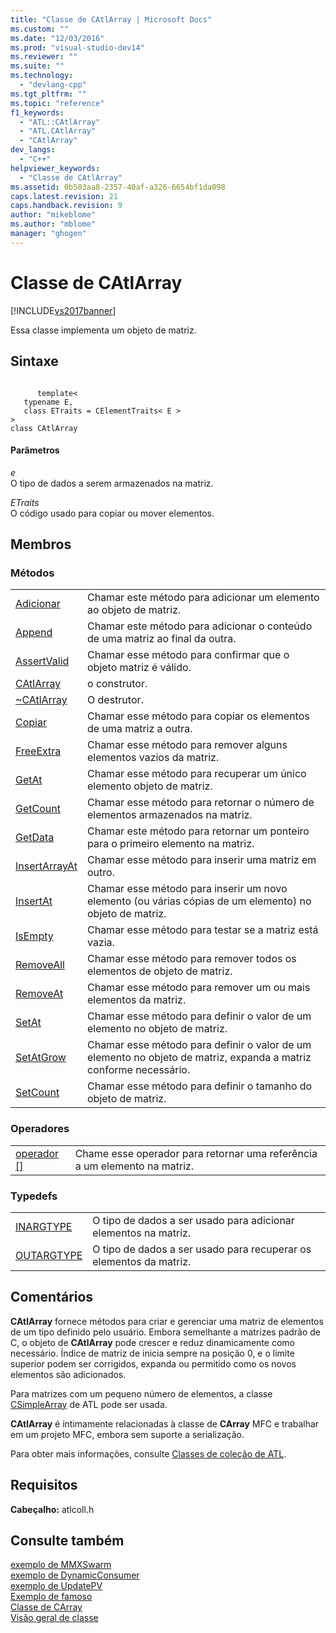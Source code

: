 ```yaml
---
title: "Classe de CAtlArray | Microsoft Docs"
ms.custom: ""
ms.date: "12/03/2016"
ms.prod: "visual-studio-dev14"
ms.reviewer: ""
ms.suite: ""
ms.technology: 
  - "devlang-cpp"
ms.tgt_pltfrm: ""
ms.topic: "reference"
f1_keywords: 
  - "ATL::CAtlArray"
  - "ATL.CAtlArray"
  - "CAtlArray"
dev_langs: 
  - "C++"
helpviewer_keywords: 
  - "Classe de CAtlArray"
ms.assetid: 0b503aa8-2357-40af-a326-6654bf1da098
caps.latest.revision: 21
caps.handback.revision: 9
author: "mikeblome"
ms.author: "mblome"
manager: "ghogen"
---
```

# Classe de CAtlArray
[!INCLUDE[vs2017banner](../../assembler/inline/includes/vs2017banner.md)]

Essa classe implementa um objeto de matriz.  
  
## Sintaxe  
  
```  
  
      template<   
   typename E,  
   class ETraits = CElementTraits< E >   
>  
class CAtlArray  
```  
  
#### Parâmetros  
 *e*  
 O tipo de dados a serem armazenados na matriz.  
  
 *ETraits*  
 O código usado para copiar ou mover elementos.  
  
## Membros  
  
### Métodos  
  
|||  
|-|-|  
|[Adicionar](../Topic/CAtlArray::Add.md)|Chamar este método para adicionar um elemento ao objeto de matriz.|  
|[Append](../Topic/CAtlArray::Append.md)|Chamar este método para adicionar o conteúdo de uma matriz ao final da outra.|  
|[AssertValid](../Topic/CAtlArray::AssertValid.md)|Chamar esse método para confirmar que o objeto matriz é válido.|  
|[CAtlArray](../Topic/CAtlArray::CAtlArray.md)|o construtor.|  
|[~CAtlArray](../Topic/CAtlArray::~CAtlArray.md)|O destrutor.|  
|[Copiar](../Topic/CAtlArray::Copy.md)|Chamar esse método para copiar os elementos de uma matriz a outra.|  
|[FreeExtra](../Topic/CAtlArray::FreeExtra.md)|Chamar esse método para remover alguns elementos vazios da matriz.|  
|[GetAt](../Topic/CAtlArray::GetAt.md)|Chamar esse método para recuperar um único elemento objeto de matriz.|  
|[GetCount](../Topic/CAtlArray::GetCount.md)|Chamar esse método para retornar o número de elementos armazenados na matriz.|  
|[GetData](../Topic/CAtlArray::GetData.md)|Chamar este método para retornar um ponteiro para o primeiro elemento na matriz.|  
|[InsertArrayAt](../Topic/CAtlArray::InsertArrayAt.md)|Chamar esse método para inserir uma matriz em outro.|  
|[InsertAt](../Topic/CAtlArray::InsertAt.md)|Chamar esse método para inserir um novo elemento \(ou várias cópias de um elemento\) no objeto de matriz.|  
|[IsEmpty](../Topic/CAtlArray::IsEmpty.md)|Chamar esse método para testar se a matriz está vazia.|  
|[RemoveAll](../Topic/CAtlArray::RemoveAll.md)|Chamar esse método para remover todos os elementos de objeto de matriz.|  
|[RemoveAt](../Topic/CAtlArray::RemoveAt.md)|Chamar esse método para remover um ou mais elementos da matriz.|  
|[SetAt](../Topic/CAtlArray::SetAt.md)|Chamar esse método para definir o valor de um elemento no objeto de matriz.|  
|[SetAtGrow](../Topic/CAtlArray::SetAtGrow.md)|Chamar esse método para definir o valor de um elemento no objeto de matriz, expanda a matriz conforme necessário.|  
|[SetCount](../Topic/CAtlArray::SetCount.md)|Chamar esse método para definir o tamanho do objeto de matriz.|  
  
### Operadores  
  
|||  
|-|-|  
|[operador &#91;&#93;](../Topic/CAtlArray::operator.md)|Chame esse operador para retornar uma referência a um elemento na matriz.|  
  
### Typedefs  
  
|||  
|-|-|  
|[INARGTYPE](../Topic/CAtlArray::INARGTYPE.md)|O tipo de dados a ser usado para adicionar elementos na matriz.|  
|[OUTARGTYPE](../Topic/CAtlArray::OUTARGTYPE.md)|O tipo de dados a ser usado para recuperar os elementos da matriz.|  
  
## Comentários  
 **CAtlArray** fornece métodos para criar e gerenciar uma matriz de elementos de um tipo definido pelo usuário.  Embora semelhante a matrizes padrão de C, o objeto de **CAtlArray** pode crescer e reduz dinamicamente como necessário.  Índice de matriz de inicia sempre na posição 0, e o limite superior podem ser corrigidos, expanda ou permitido como os novos elementos são adicionados.  
  
 Para matrizes com um pequeno número de elementos, a classe [CSimpleArray](../../atl/reference/csimplearray-class.md) de ATL pode ser usada.  
  
 **CAtlArray** é intimamente relacionadas à classe de **CArray** MFC e trabalhar em um projeto MFC, embora sem suporte a serialização.  
  
 Para obter mais informações, consulte [Classes de coleção de ATL](../../atl/atl-collection-classes.md).  
  
## Requisitos  
 **Cabeçalho:** atlcoll.h  
  
## Consulte também  
 [exemplo de MMXSwarm](../../top/visual-cpp-samples.md)   
 [exemplo de DynamicConsumer](../../top/visual-cpp-samples.md)   
 [exemplo de UpdatePV](../../top/visual-cpp-samples.md)   
 [Exemplo de famoso](../../top/visual-cpp-samples.md)   
 [Classe de CArray](../../mfc/reference/carray-class.md)   
 [Visão geral de classe](../../atl/atl-class-overview.md)